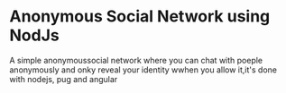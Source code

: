 # Anonymous Social Network using NodJs
A simple anonymoussocial network where you can chat with poeple anonymously and onky reveal your identity wwhen you allow it,it's done with nodejs, pug and angular
